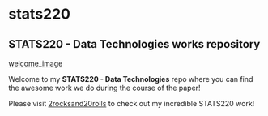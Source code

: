 # stats220
## STATS220 - Data Technologies works repository

[welcome_image](repo_image.png)  

Welcome to my **STATS220 - Data Technologies** repo where you can find the awesome work we do during the course of the paper!


Please visit [2rocksand20rolls](https://neverkam.github.io/stats220/) to check out my incredible STATS220 work!
